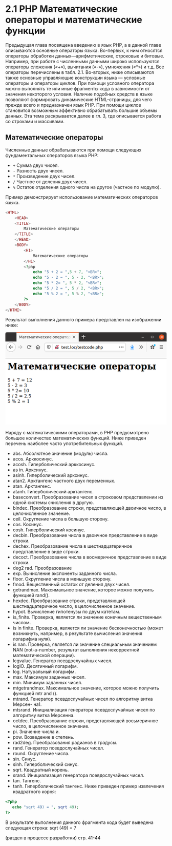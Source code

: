 # 2.1 PHP Математические операторы и математические функции

Предыдущая глава посвящена введению в язык РНР, а в данной главе описываются основные операторы языка. Во-первых, к ним относятся операторы обработки данных—арифметические, строковые и битовые. Например, при работе с численными данными широко используются операторы сложения («+»), вычитания («-»), умножения («*») и т.д. Все операторы перечислены в табл. 2.1.
Во-вторых, ниже описываются также основные управляющие конструкции языка — условные операторы и операторы циклов. При помощи условного оператора можно выполнять те или иные фрагменты кода в зависимости от значения некоторого условия. Наличие подобных средств в языке позволяют формировать динамические HTML-страницы, для чего прежде всего и предназначен язык РНР. При помощи циклов становится возможным эффективно обрабатывать большие объемы данных. Эта тема раскрывается далее в гл. 3, где описывается работа со строками и массивами.

## Математические операторы

Численные данные обрабатываются при помощи следующих 
фундаментальных операторов языка РНР:

* `+`      Сумма двух чисел.
* `-`       Разность двух чисел.
* `*`       Произведение двух чисел.
* `/`      Частное от деления двух чисел.
* `%`      Остаток отделения одного числа на другое (частное по модулю).

Пример демонстрирует использование математических операторов 
языка.

```php
<HTML>
    <HEAD>
    <TITLE>
        Математические операторы
    </TITLE>
    </HEAD>
    <BODY>
        <H1>
            Математические операторы
        </H1>
        <?php
            echo "5 + 2 = ",5 + 7, "<BR>"; 
            echo "5 - 2 = ", 5 - 2, "<BR>";
            echo "5 * 2= ", 5 * 2, "<BR>";
            echo "5 / 2 = ", 5 / 2, "<BR>";
            echo "5 % 2 = ", 5 % 2, "<BR>";
        ?>
    </B0DY>
</HTMI>
```

Результат выполнения данного примера представлен на изображении ниже:

![php математические операторы](images/math_operatos_src1.png)

Наряду с математическими операторами, в РНР предусмотрено большое количество математических функций. Ниже приведен перечень наиболее часто употребительных функций.

* abs. Абсолютное значение (модуль) числа.
* acos. Арккосинус.
* acosh. Гиперболический арккосинус.
* as in. Арксинус.
* asinh. Гиперболический арксинус.
* atan2. Арктангенс частного двух переменных.
* atan. Арктангенс.
* atanh. Гиперболический арктангенс.
* baseconvert. Преобразование чисел в строковом представлении из одной
системы счисления в другую.
* bindec. Преобразование строки, представляющей двоичное число, в 
целочисленное значение.
* ceil. Округление числа в большую сторону.
* cos. Косинус.
* cosh. Гиперболический косинус.
* decbin. Преобразование числа в двоичное представление в виде строки.
* dechex. Преобразование числа в шестнадцатеричное представление в виде
строки.
* decoct. Преобразование числа в восмеричное представление в виде строки.
* deg2 rad. Преобразование
* ехр. Вычисление экспоненты заданного числа.
* floor. Округление числа в меньшую сторону.
* fmod. Вещественный остаток от деления двух чисел.
* getrandmax. Максимальное значение, которое можно получить функцией
rand().
* hexdec. Преобразование строки, представляющей шестнадцатеричное
число, в целочисленное значение.
* hypot. Вычисление гипотенузы по двум катетам.
* is_finite. Проверка, является ли значение конечным вещественным
числом.
* is in finite. Проверка, является ли значение бесконечностью (может
возникнуть, например, в результате вычисления значения логарифма
нуля).
* is nan. Проверка, является ли значение специальным значением NAN
(not-a-number, результат выполнения некорректной математической 
операции).
* lcgvalue. Генератор псевдослучайных чисел.
* loglO. Десятичный логарифм.
* log. Натуральный логарифм.
* max. Максимум заданных чисел.
* min. Минимум заданных чисел.
* mtgetrandmax. Максимальное значение, которое можно получить функцией mtr and ().
* mtrand. Генератор псевдослучайных чисел по алгоритму витка Мерсен-
на1.
* mtsrand. Инициализация генератора псевдослучайных чисел по алгоритму витка Мерсенна.
* octdec. Преобразование строки, представляющей восьмеричное число,
в целочисленное значение.
* pi. Значение числа и.
* pow. Возведение в степень.
* rad2deg. Преобразования радианов в градусы.
* rand. Генератор псевдослучайных чисел.
* round. Округление числа.
* sin. Синус.
* sinh. Гиперболический синус.
* sqrt. Квадратный корень.
* srand. Инициализация генератора псевдослучайных чисел.
* tan. Тангенс.
* tanh. Гиперболический тангенс.
Ниже приведен пример извлечения квадратного корня:

```php
<?php
   echo "sqrt 49) = ", sqrt 49);
?>
```

В результате выполнения данного фрагмента кода будет выведена следующая строка:
sqrt (49) = 7

(раздел в процессе разработки)
стр. 41-44
